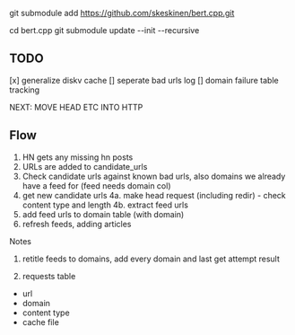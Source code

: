 git submodule add https://github.com/skeskinen/bert.cpp.git

cd bert.cpp
git submodule update --init --recursive

## TODO
[x] generalize diskv cache
[] seperate bad urls log
[] domain failure table tracking

NEXT: MOVE HEAD ETC INTO HTTP


## Flow
1. HN gets any missing hn posts
2. URLs are added to candidate_urls
3. Check candidate urls against known bad urls, also domains we already have a feed for (feed needs domain col)
4. get new candidate urls
4a. make head request (including redir) - check content type and length
4b. extract feed urls
5. add feed urls to domain table (with domain)
6. refresh feeds, adding articles

Notes
1. retitle feeds to domains, add every domain and last get attempt result

2. requests table
- url
- domain
- content type
- cache file

